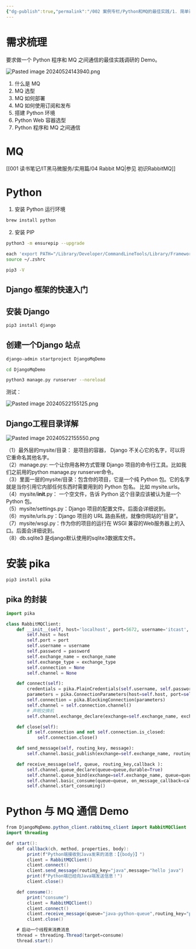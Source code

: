 ```yaml
---
{"dg-publish":true,"permalink":"/002 案例专栏/Python和MQ的最佳实践/1. 简单调研的Demo/","dgPassFrontmatter":true,"created":"2024-05-21T17:54:54.585+08:00","updated":"2024-06-01T10:45:29.190+08:00"}
---
```


# 需求梳理

要求做一个 Python 程序和 MQ 之间通信的最佳实践调研的 Demo。

![Pasted image 20240524143940.png](/img/user/$/$Sys999%20Attachment/Pasted%20image%2020240524143940.png)

1. 什么是 MQ
2. MQ 选型
3. MQ 如何部署
4. MQ 如何使用订阅和发布
5. 搭建 Python 环境
6. Python Web 容器选型
7. Python 程序和 MQ 之间通信
# MQ

[[001 读书笔记/IT黑马微服务/实用篇/04 Rabbit MQ\|参见 初识RabbitMQ]]
# Python

 1. 安装 Python 运行环境

```zsh
brew install python
```

2. 安装 PIP

```zsh
python3 -m ensurepip --upgrade

each 'export PATH="/Library/Developer/CommandLineTools/Library/Frameworks/Python3.framework/Versions/3.9/lib/python3.9/site-packages:$PATH' >> ~/.zsh
source ~/.zshrc

pip3 -V
```

## Django 框架的快速入门

## 安装 Django

```zsh
pip3 install django
```
## 创建一个Django 站点

```zsh
django-admin startproject DjangoMqDemo

cd DjangoMqDemo

python3 manage.py runserver --noreload
```

测试：

![Pasted image 20240522155125.png](/img/user/$/$Sys999%20Attachment/Pasted%20image%2020240522155125.png)
## Django工程目录详解

![Pasted image 20240522155550.png](/img/user/$/$Sys999%20Attachment/Pasted%20image%2020240522155550.png)

（1）最外层的mysite/目录： 是项目的容器， Django 不关心它的名字，可以将它重命名其他名字。  
（2）manage.py: 一个让你用各种方式管理 Django 项目的命令行工具。比如我们之前用的python manage.py runserver命令。  
（3）里面一层的mysite/目录：包含你的项目，它是一个纯 Python 包。它的名字就是当你引用它内部任何东西时需要用到的 Python 包名。 比如 mysite.urls。  
（4）mysite/__init__.py： 一个空文件，告诉 Python 这个目录应该被认为是一个 Python 包。  
（5）mysite/settings.py：Django 项目的配置文件。后面会详细说到。  
（6）mysite/urls.py：Django 项目的 URL 路由系统，就像你网站的“目录”。  
（7）mysite/wsgi.py：作为你的项目的运行在 WSGI 兼容的Web服务器上的入口。后面会详细说到。  
（8）db.sqlite3 是django默认使用的sqlite3数据库文件。
# 安装 pika

```zsh
pip3 install pika
```
## pika 的封装

```Python
import pika

class RabbitMQClient:
    def __init__(self, host='localhost', port=5672, username='itcast', password='123321', exchange_name='java-python-exchange', exchange_type='direct'):
        self.host = host
        self.port = port
        self.username = username
        self.password = password
        self.exchange_name = exchange_name
        self.exchange_type = exchange_type
        self.connection = None
        self.channel = None

    def connect(self):
        credentials = pika.PlainCredentials(self.username, self.password)
        parameters = pika.ConnectionParameters(host=self.host, port=self.port, credentials=credentials)
        self.connection = pika.BlockingConnection(parameters)
        self.channel = self.connection.channel()
        # 声明交换机
        self.channel.exchange_declare(exchange=self.exchange_name, exchange_type=self.exchange_type,durable=True)

    def close(self):
        if self.connection and not self.connection.is_closed:
            self.connection.close()

    def send_message(self, routing_key, message):
        self.channel.basic_publish(exchange=self.exchange_name, routing_key=routing_key, body=message)

    def receive_message(self, queue, routing_key,callback ):
        self.channel.queue_declare(queue=queue,durable=True)
        self.channel.queue_bind(exchange=self.exchange_name, queue=queue, routing_key=routing_key)
        self.channel.basic_consume(queue=queue, on_message_callback=callback, auto_ack=True)
        self.channel.start_consuming()
```
# Python 与 MQ 通信 Demo

```java
from DjangoMqDemo.python_client.rabbitmq_client import RabbitMQClient
import threading

def start():
    def callback(ch, method, properties, body):
        print(f"Python端接收到Java发来的消息：【{body}】")
        client = RabbitMQClient()
        client.connect()
        client.send_message(routing_key="java",message="hello java")
        print(f"Python端已经向Java端发送信息！")
        client.close()

    def consume():
        print("consume")
        client = RabbitMQClient()
        client.connect()
        client.receive_message(queue="java-python-queue",routing_key="python",callback=callback)
        client.close()

    # 启动一个线程来消费消息
    thread = threading.Thread(target=consume)
    thread.start()
```




